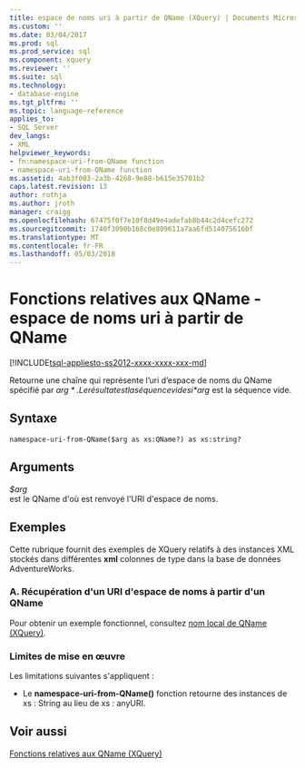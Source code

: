 ```yaml
---
title: espace de noms uri à partir de QName (XQuery) | Documents Microsoft
ms.custom: ''
ms.date: 03/04/2017
ms.prod: sql
ms.prod_service: sql
ms.component: xquery
ms.reviewer: ''
ms.suite: sql
ms.technology:
- database-engine
ms.tgt_pltfrm: ''
ms.topic: language-reference
applies_to:
- SQL Server
dev_langs:
- XML
helpviewer_keywords:
- fn:namespace-uri-from-QName function
- namespace-uri-from-QName function
ms.assetid: 4ab3f003-2a3b-4268-9e88-b615e35701b2
caps.latest.revision: 13
author: rothja
ms.author: jroth
manager: craigg
ms.openlocfilehash: 67475f0f7e10f8d49e4adefab8b44c2d4cefc272
ms.sourcegitcommit: 1740f3090b168c0e809611a7aa6fd514075616bf
ms.translationtype: MT
ms.contentlocale: fr-FR
ms.lasthandoff: 05/03/2018
---
```

# <a name="functions-related-to-qnames---namespace-uri-from-qname"></a>Fonctions relatives aux QName - espace de noms uri à partir de QName
[!INCLUDE[tsql-appliesto-ss2012-xxxx-xxxx-xxx-md](../includes/tsql-appliesto-ss2012-xxxx-xxxx-xxx-md.md)]

  Retourne une chaîne qui représente l’uri d’espace de noms du QName spécifié par *$arg*. Le résultat est la séquence vide si *$arg* est la séquence vide.  
  
## <a name="syntax"></a>Syntaxe  
  
```  
namespace-uri-from-QName($arg as xs:QName?) as xs:string?  
```  
  
## <a name="arguments"></a>Arguments  
 *$arg*  
 est le QName d'où est renvoyé l'URI d'espace de noms.  
  
## <a name="examples"></a>Exemples  
 Cette rubrique fournit des exemples de XQuery relatifs à des instances XML stockés dans différentes **xml** colonnes de type dans la base de données AdventureWorks.  
  
### <a name="a-retrieve-the-namespace-uri-from-a-qname"></a>A. Récupération d'un URI d'espace de noms à partir d'un QName  
 Pour obtenir un exemple fonctionnel, consultez [nom local de QName &#40;XQuery&#41;](../xquery/functions-related-to-qnames-local-name-from-qname.md).  
  
### <a name="implementation-limitations"></a>Limites de mise en œuvre  
 Les limitations suivantes s'appliquent :  
  
-   Le **namespace-uri-from-QName()** fonction retourne des instances de xs : String au lieu de xs : anyURI.  
  
## <a name="see-also"></a>Voir aussi  
 [Fonctions relatives aux QName &#40;XQuery&#41;](http://msdn.microsoft.com/library/7e07eb26-f551-4b63-ab77-861684faff71)  
  
  
